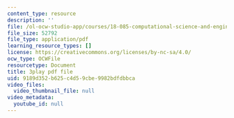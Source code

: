 ```yaml
---
content_type: resource
description: ''
file: /ol-ocw-studio-app/courses/18-085-computational-science-and-engineering-i-fall-2008/9189d352b625c4d59cbe9982bdfdbbca_uMdPZuT7f70.pdf
file_size: 52792
file_type: application/pdf
learning_resource_types: []
license: https://creativecommons.org/licenses/by-nc-sa/4.0/
ocw_type: OCWFile
resourcetype: Document
title: 3play pdf file
uid: 9189d352-b625-c4d5-9cbe-9982bdfdbbca
video_files:
  video_thumbnail_file: null
video_metadata:
  youtube_id: null
---
```

